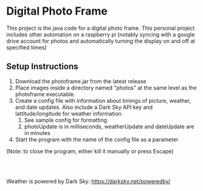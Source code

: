 # Digital Photo Frame
This project is the java code for a digital photo frame. This personal project includes other automation on a raspberry pi (notably syncing with a google drive account for photos and automatically turning the display on and off at specified times)

## Setup Instructions

1. Download the photoframe.jar from the latest release
1. Place images inside a directory named "photos" at the same level as the photoframe executable.
1. Create a config file with information about timings of picture, weather, and date updates. Also include a Dark Sky API key and lattitude/longitude for weather information.
    1. See sample config for formatting
    1. photoUpdate is in milliseconds, weatherUpdate and dateUpdate are in minutes
1. Start the program with the name of the config file as a parameter

(Note: to close the program, either kill it manually or press Escape)

<br/><br/>

Weather is powered by Dark Sky: https://darksky.net/poweredby/
